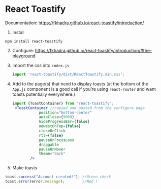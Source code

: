# React Toastify

Documentation: https://fkhadra.github.io/react-toastify/introduction/

1. Install

```console
npm install react-toastify
```

2. Configure: https://fkhadra.github.io/react-toastify/introduction/#the-playground

3. Import the css into `index.js`

   ```jsx
   import 'react-toastify/dist/ReactToastify.min.css';
   ```

4. Add to the page(s) that need to display toasts (at the bottom of the `App.js` component is a good call if you're using `react-router` and want toasts potentially everywhere.)

   ```jsx
   import {ToastContainer} from "react-toastify";
   	<ToastContainer //copied and pasted from the configure page
               position="bottom-center"
               autoClose={5000}
               hideProgressBar={false}
               newestOnTop={false}
               closeOnClick
               rtl={false}
               pauseOnFocusLoss
               draggable
               pauseOnHover
               theme="dark"
           />
   ```

5. Make toasts

```jsx
toast.success("Account created!"); //Green check
toast.error(error.message);        //Red !
```

